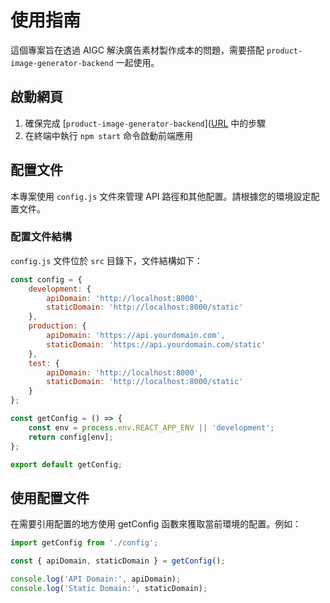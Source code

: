 # 使用指南

這個專案旨在透過 AIGC 解決廣告素材製作成本的問題，需要搭配 `product-image-generator-backend` 一起使用。

## 啟動網頁

1. 確保完成 [`product-image-generator-backend`]([URL](https://github.com/jieyao-MilestoneHub/product-image-generator-backend) 中的步驟 
2. 在終端中執行 `npm start` 命令啟動前端應用

## 配置文件

本專案使用 `config.js` 文件來管理 API 路徑和其他配置。請根據您的環境設定配置文件。

### 配置文件結構

`config.js` 文件位於 `src` 目錄下，文件結構如下：

```javascript
const config = {
    development: {
        apiDomain: 'http://localhost:8000',
        staticDomain: 'http://localhost:8000/static'
    },
    production: {
        apiDomain: 'https://api.yourdomain.com',
        staticDomain: 'https://api.yourdomain.com/static'
    },
    test: {
        apiDomain: 'http://localhost:8000',
        staticDomain: 'http://localhost:8000/static'
    }
};

const getConfig = () => {
    const env = process.env.REACT_APP_ENV || 'development';
    return config[env];
};

export default getConfig;
```

## 使用配置文件

在需要引用配置的地方使用 getConfig 函數來獲取當前環境的配置。例如：

```javascript
import getConfig from './config';

const { apiDomain, staticDomain } = getConfig();

console.log('API Domain:', apiDomain);
console.log('Static Domain:', staticDomain);
```
